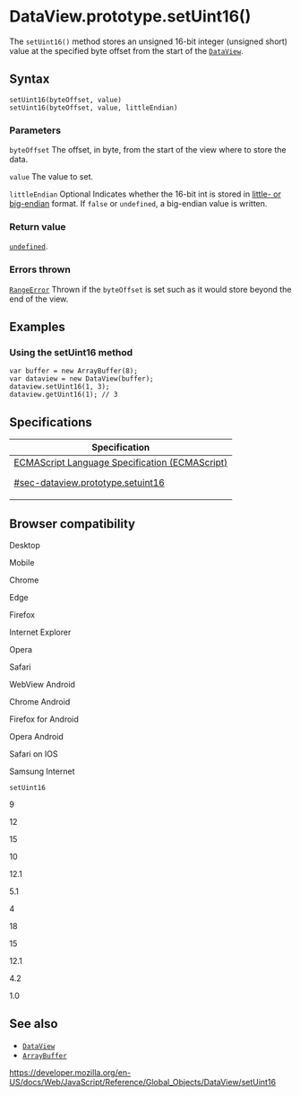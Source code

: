 # DataView.prototype.setUint16()

The `setUint16()` method stores an unsigned 16-bit integer (unsigned short) value at the specified byte offset from the start of the [`DataView`](../dataview).

## Syntax

    setUint16(byteOffset, value)
    setUint16(byteOffset, value, littleEndian)

### Parameters

`byteOffset`
The offset, in byte, from the start of the view where to store the data.

`value`
The value to set.

`littleEndian`
<span class="badge inline optional">Optional</span> Indicates whether the 16-bit int is stored in [little- or big-endian](https://developer.mozilla.org/en-US/docs/Glossary/Endianness) format. If `false` or `undefined`, a big-endian value is written.

### Return value

[`undefined`](../undefined).

### Errors thrown

[`RangeError`](../rangeerror)
Thrown if the `byteOffset` is set such as it would store beyond the end of the view.

## Examples

### Using the setUint16 method

    var buffer = new ArrayBuffer(8);
    var dataview = new DataView(buffer);
    dataview.setUint16(1, 3);
    dataview.getUint16(1); // 3

## Specifications

<table>
<thead>
<tr class="header">
<th>Specification</th>
</tr>
</thead>
<tbody>
<tr class="odd">
<td>
<a href="https://tc39.es/ecma262/#sec-dataview.prototype.setuint16">ECMAScript Language Specification (ECMAScript)
<br/>

<span class="small">#sec-dataview.prototype.setuint16</span>
</a>
</td>
</tr>
</tbody>
</table>

## Browser compatibility

Desktop

Mobile

Chrome

Edge

Firefox

Internet Explorer

Opera

Safari

WebView Android

Chrome Android

Firefox for Android

Opera Android

Safari on IOS

Samsung Internet

`setUint16`

9

12

15

10

12.1

5.1

4

18

15

12.1

4.2

1.0

## See also

-   [`DataView`](../dataview)
-   [`ArrayBuffer`](../arraybuffer)

<a href="https://developer.mozilla.org/en-US/docs/Web/JavaScript/Reference/Global_Objects/DataView/setUint16" class="_attribution-link">https://developer.mozilla.org/en-US/docs/Web/JavaScript/Reference/Global_Objects/DataView/setUint16</a>

